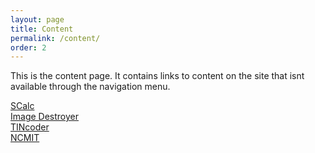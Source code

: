 ```yaml
---
layout: page
title: Content
permalink: /content/
order: 2
---
```

This is the content page. It contains links to content on the site that isnt available through the navigation menu.    
<!--not everything is available from here, some easter eggs and the like are still hidden-->  
[SCalc](/downloads/scalc/)  
[Image Destroyer](/downloads/imagedestroyer/)  
[TINcoder](/downloads/tincoder/)  
[NCMIT](/ncmit/)
